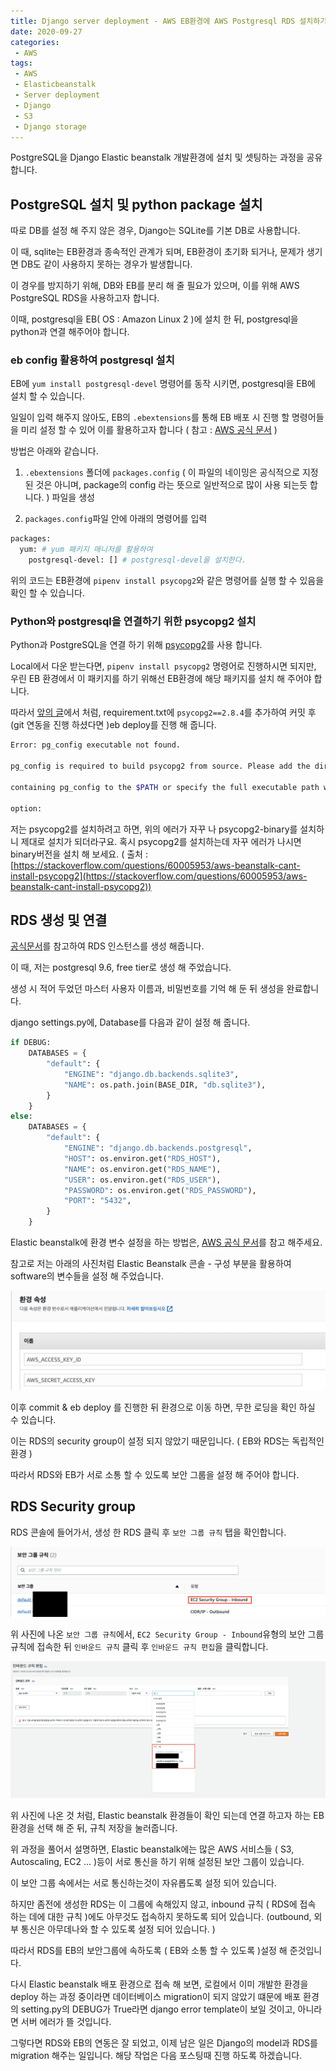 ```yaml
---
title: Django server deployment - AWS EB환경에 AWS Postgresql RDS 설치하기
date: 2020-09-27
categories:
 - AWS
tags:
 - AWS
 - Elasticbeanstalk
 - Server deployment
 - Django
 - S3
 - Django storage
---
```


PostgreSQL을 Django Elastic beanstalk 개발환경에 설치 및 셋팅하는 과정을 공유합니다. 

<!-- more -->

## PostgreSQL 설치 및 python package 설치 

따로 DB를 설정 해 주지 않은 경우, Django는 SQLite를 기본 DB로 사용합니다. 

이 때, sqlite는 EB환경과 종속적인 관계가 되며, EB환경이 초기화 되거나, 문제가 생기면 DB도 같이 사용하지 못하는 경우가 발생합니다. 

이 경우를 방지하기 위해, DB와 EB를 분리 해 줄 필요가 있으며, 이를 위해 AWS PostgreSQL RDS을 사용하고자 합니다. 

이때, postgresql을 EB( OS : Amazon Linux 2 )에 설치 한 뒤, postgresql을 python과 연결 해주어야 합니다. 

### eb config 활용하여 postgresql 설치 

EB에 `yum install postgresql-devel` 명령어를 동작 시키면, postgresql을 EB에 설치 할 수 있습니다. 

일일이 입력 해주지 않아도, EB의 `.ebextensions`를 통해 EB 배포 시 진행 할 명령어들을 미리 설정 할 수 있어 이를 활용하고자 합니다 ( 참고 : [AWS 공식 문서](https://docs.aws.amazon.com/ko_kr/elasticbeanstalk/latest/dg/customize-containers-ec2.html) )

방법은 아래와 같습니다. 

1. `.ebextensions` 폴더에 `packages.config` ( 이 파일의 네이밍은 공식적으로 지정 된 것은 아니며, package의 config 라는 뜻으로 일반적으로 많이 사용 되는듯 합니다. ) 파일을 생성

2. `packages.config`파일 안에 아래의 명령어를 입력

```bash
packages:
  yum: # yum 패키지 매니저를 활용하여 
    postgresql-devel: [] # postgresql-devel을 설치한다. 
```

위의 코드는 EB환경에 `pipenv install psycopg2`와 같은 명령어를 실행 할 수 있음을 확인 할 수 있습니다. 

### Python와 postgresql을 연결하기 위한 psycopg2 설치

Python과 PostgreSQL을 연결 하기 위해 [psycopg2](https://pypi.org/project/psycopg2/)를 사용 합니다. 

Local에서 다운 받는다면, `pipenv install psycopg2` 명령어로 진행하시면 되지만, 우린 EB 환경에서 이 패키지를 하기 위해선 EB환경에 해당 패키지를 설치 해 주어야 합니다. 

따라서 [앞의 글](https://kangraemin.github.io/aws/2020/09/23/elasticbeanstalk/)에서 처럼, requirement.txt에 `psycopg2==2.8.4`를 추가하여 커밋 후 (git 연동을 진행 하셨다면 )eb deploy를 진행 해 줍니다. 

```bash
Error: pg_config executable not found.

pg_config is required to build psycopg2 from source. Please add the directory

containing pg_config to the $PATH or specify the full executable path with the

option:
```

저는 psycopg2를 설치하려고 하면, 위의 에러가 자꾸 나 psycopg2-binary를 설치하니 제대로 설치가 되더라구요. 혹시 psycopg2를 설치하는데 자꾸 에러가 나시면 binary버전을 설치 해 보세요. ( 출처 : [https://stackoverflow.com/questions/60005953/aws-beanstalk-cant-install-psycopg2](https://stackoverflow.com/questions/60005953/aws-beanstalk-cant-install-psycopg2))

## RDS 생성 및 연결

[공식문서](https://docs.aws.amazon.com/ko_kr/AmazonRDS/latest/UserGuide/CHAP_GettingStarted.CreatingConnecting.PostgreSQL.html)를 참고하여 RDS 인스턴스를 생성 해줍니다.

이 때, 저는 postgresql 9.6, free tier로 생성 해 주었습니다. 

생성 시 적어 두었던 마스터 사용자 이름과, 비밀번호를 기억 해 둔 뒤 생성을 완료합니다. 

django settings.py에, Database를 다음과 같이 설정 해 줍니다. 

```python
if DEBUG:
    DATABASES = {
        "default": {
            "ENGINE": "django.db.backends.sqlite3",
            "NAME": os.path.join(BASE_DIR, "db.sqlite3"),
        }
    }
else:
    DATABASES = {
        "default": {
            "ENGINE": "django.db.backends.postgresql",
            "HOST": os.environ.get("RDS_HOST"),
            "NAME": os.environ.get("RDS_NAME"),
            "USER": os.environ.get("RDS_USER"),
            "PASSWORD": os.environ.get("RDS_PASSWORD"),
            "PORT": "5432",
        }
    }
```

Elastic beanstalk에 환경 변수 설정을 하는 방법은, [AWS 공식 문서](https://docs.aws.amazon.com/ko_kr/elasticbeanstalk/latest/dg/environment-configuration-methods-after.html)를 참고 해주세요. 

참고로 저는 아래의 사진처럼 Elastic Beanstalk 콘솔 - 구성 부분을 활용하여 software의 변수들을 설정 해 주었습니다. 

![pic1.png](/assets/images/posts/2020-09-27-elasticbeanstalk-postgrsql/pic1.png)

이후 commit & eb deploy 를 진행한 뒤 환경으로 이동 하면, 무한 로딩을 확인 하실 수 있습니다. 

이는 RDS의 security group이 설정 되지 않았기 때문입니다. ( EB와 RDS는 독립적인 환경 )

따라서 RDS와 EB가 서로 소통 할 수 있도록 보안 그룹을 설정 해 주어야 합니다. 

## RDS Security group

RDS 콘솔에 들어가서, 생성 한 RDS 클릭 후 `보안 그룹 규칙` 탭을 확인합니다. 

![pic2.png](/assets/images/posts/2020-09-27-elasticbeanstalk-postgrsql/pic2.png)

위 사진에 나온 `보안 그룹 규칙`에서, `EC2 Security Group - Inbound`유형의 보안 그룹 규칙에 접속한 뒤 `인바운드 규칙` 클릭 후 `인바운드 규칙 편집`을 클릭합니다.  

![pic3.png](/assets/images/posts/2020-09-27-elasticbeanstalk-postgrsql/pic3.png)

위 사진에 나온 것 처럼, Elastic beanstalk 환경들이 확인 되는데 연결 하고자 하는 EB환경을 선택 해 준 뒤, 규칙 저장을 눌러줍니다.

위 과정을 풀어서 설명하면, Elastic beanstalk에는 많은 AWS 서비스들 ( S3, Autoscaling, EC2 ... )등이 서로 통신을 하기 위해 설정된 보안 그룹이 있습니다.

이 보안 그룹 속에서는 서로 통신하는것이 자유롭도록 설정 되어 있습니다. 

하지만 좀전에 생성한 RDS는 이 그룹에 속해있지 않고, inbound 규칙 ( RDS에 접속 하는 데에 대한 규칙 )에도 아무것도 접속하지 못하도록 되어 있습니다. (outbound, 외부 통신은 아무데나와 할 수 있도록 설정 되어 있습니다. )

따라서 RDS를 EB의 보안그룹에 속하도록 ( EB와 소통 할 수 있도록 )설정 해 준것입니다. 

다시 Elastic beanstalk 배포 환경으로 접속 해 보면, 로컬에서 이미 개발한 환경을 deploy 하는 과정 중이라면 데이터베이스 migration이 되지 않았기 떄문에 배포 환경의 setting.py의 DEBUG가 True라면 django error template이 보일 것이고, 아니라면 서버 에러가 뜰 것입니다.

그렇다면 RDS와 EB의 연동은 잘 되었고, 이제 남은 일은 Django의 model과 RDS를 migration 해주는 일입니다. 해당 작업은 다음 포스팅때 진행 하도록 하겠습니다. 